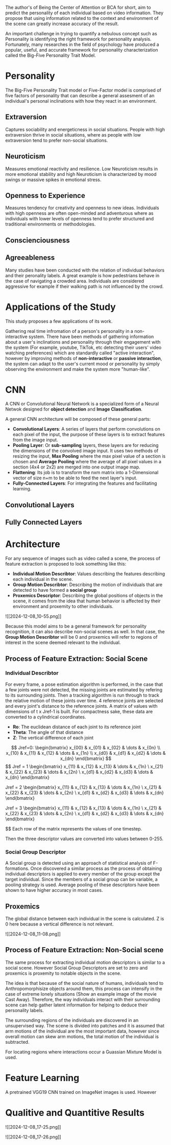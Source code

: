The author's of Being the Center of Attention or BCA for short, aim to predict the personality of each individual based on video information. They propose that using information related to the context and environment of the scene can greatly increase accuracy of the result.

An important challenge in trying to quantify a nebulous concept such as Personality is identifying the right framework for personality analysis. Fortunately, many researches in the field of psychology have produced a popular, useful, and accurate framework for personality characterization called the Big-Five Personality Trait Model.
# Personality

The Big-Five Personality Trait model or Five-Factor model is comprised of five factors of personality that can describe a general assesment of an individual's personal inclinations with how they react in an environment.

## Extraversion

Captures sociability and energeticness in social situations. People with high extraversion thrive in social situations, where as people with low extraversion tend to prefer non-social situations.
## Neuroticism

Measures emotional reactivity and resilience. Low Neuroticism results in more emotional stability and high Neuroticism is characterized by mood swings or massive spikes in emotional stress. 
## Openness to Experience

Measures tendency for creativity and openness to new ideas. Individuals with high openness are often open-minded and adventurous where as individuals with lower levels of openness tend to prefer structured and traditional environments or methodologies.
## Conscienciousness


## Agreeableness



Many studies have been conducted with the relation of individual behaviors and their peronality labels. A great example is how pedestrians behave in the case of navigating a crowded area. Individuals are considered aggressive for example if their walking path is not influenced by the crowd.
# Applications of the Study

This study proposes a few applications of its work.

Gathering real time infromation of a person's personality in a non-interactive system. There have been methods of gathering information about a user's inclinations and personality through their engagement with the system (For example, youtube, TikTok, etc detecting their users' video watching preferences) which are standardly called "active interaction", however by improving methods of **non-interactive** or **passive interaction**, the system can adapt to the user's current mood or personality by simply observing the environment and make the system more "human-like".

# CNN

A CNN or Convolutional Neural Network is a specialized form of a Neural Netwok designed for **object detection** and **Image Classification**.

A general CNN architecture will be composed of these general parts:

* **Convolutional Layers**: A series of layers that perform convolutions on each pixel of the input, the purpose of these layers is to extract features from the image input.
* **Pooling Layer**: Or **sub-sampling** layers, these layers are for reducing the dimensions of the convolved image input. It uses two methods of resizing the input, **Max Pooling** where the max pixel value of a section is chosen and **Average Pooling** where the average of all pixel values in a section (4x4 or 2x2) are merged into one output image map.
* **Flattening**: Its job is to transform the nxm matrix into a 1-Dimensional vector of size n+m to be able to feed the next layer's input.
* **Fully-Connected Layers**: For integrating the features and facilitating learning.

## Convolutional Layers



## Fully Connected Layers


# Architecture

For any sequence of images such as video called a scene, the process of feature extraction is proposed to look something like this:

* **Individual Motion Describtor**: Values describing the features describing each individual in the scene.
* **Group Motion Describtor**: Describing the motion of individuals that are detected to have formed a **social group**
* **Proxemics Descriptor**: Describing the global positions of objects in the scene, it comes from the idea that human behavior is affected by their environment and proxemity to other individuals.

![[2024-12-08_10-55.png]]

Because this model aims to be a general framework for personality recognition, it can also describe non-social scenes as well. In that case, the **Group Motion Describtor** will be 0 and proxemics will refer to regions of interest in the scene deemed relevant to the individual. 
## Process of Feature Extraction: Social Scene

### Individual Describtor

For every frame, a pose estimation algorithm is performed, in the case that a few joints were not detected, the missing joints are estimated by refering to its surrounding joints. Then a tracking algorithm is run through to track the relative motion of these joints over time. 4 reference joints are selected and every joint's distance to the reference joints. A matrix of values with dimensions of t x Jref-1 is built. For compactness sake, these data are converted to a cylindrical coordinates.

* **Ro**: The euclidean distance of each joint to its reference joint
* **Theta**: The angle of that distance
* **Z**: The vertical difference of each joint

$$
Jref=0:
\begin{bmatrix}
	    x_{00}       & x_{01} & x_{02} & \dots & x_{0n} \\
	    x_{10}       & x_{11} & x_{12} & \dots & x_{1n} \\
	    x_{d0}       & x_{d1} & x_{d2} & \dots & x_{dn}
\end{bmatrix}
$$
$$
	Jref = 1
	\begin{bmatrix}
	    x_{11}       & x_{12} & x_{13} & \dots & x_{1n} \\
	    x_{21}       & x_{22} & x_{23} & \dots & x_{2n} \\
	    x_{d1}       & x_{d2} & x_{d3} & \dots & x_{dn}
	\end{bmatrix}

$$
$$
	Jref = 2
	\begin{bmatrix}
	    x_{11}       & x_{12} & x_{13} & \dots & x_{1n} \\
	    x_{21}       & x_{22} & x_{23} & \dots & x_{2n} \\
	    x_{d1}       & x_{d2} & x_{d3} & \dots & x_{dn}
	\end{bmatrix}

$$
$$
	Jref = 3
	\begin{bmatrix}
	    x_{11}       & x_{12} & x_{13} & \dots & x_{1n} \\
	    x_{21}       & x_{22} & x_{23} & \dots & x_{2n} \\
	    x_{d1}       & x_{d2} & x_{d3} & \dots & x_{dn}
	\end{bmatrix}

$$
Each row of the matrix represents the values of one timestep.

Then the three descriptor values are converted into values between 0-255.
### Social Group Descriptor

A Social group is detected using an approach of statistical analysis of F-formations. Once discovered a similar process as the process of obtaining individual descriptors is applied to every member of the group except the target individual. Since the members of a social group can be variable, a pooling strategy is used. Average pooling of these descriptors have been shown to have higher accuracy in most cases.
## Proxemics

The global distance between each individual in the scene is calculated. Z is 0 here because a vertical difference is not relevant.

![[2024-12-08_11-08.png]]

## Process of Feature Extraction: Non-Social scene

The same process for extracting individual motion descriptors is similar to a social scene. However Social Group Descriptors are set to zero and proxemics is proxemity to notable objects in the scene.

The idea is that because of the social nature of humans, individuals tend to Anthropomorphisize objects around them, this process can intensify in the case of extreme lonely situations (Show an example image of the movie Cast Away). Therefore, the way individuals interact with their surrounding scene can help gather latent information for helping to deduce their personality labels.

The surrounding regions of the individuals are discovered in an unsupervised way. The scene is divided into patches and it is assumed that arm motions of the individual are the most important data, however since overall motion can skew arm motions, the total motion of the individual is subtracted.

For locating regions where interactions occur a Guassian Mixture Model is used.
# Feature Learning

A pretrained VGG19 CNN trained on ImageNet images is used. However 



# Qualitive and Quantitive Results

![[2024-12-08_17-25.png]]






![[2024-12-08_17-26.png]]